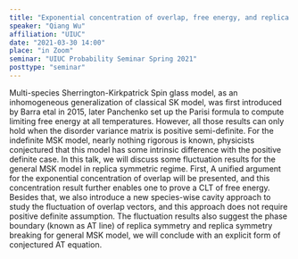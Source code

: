 ```yaml
---
title: "Exponential concentration of overlap, free energy, and replica symmetry breaking for inhomogeneous Sherrington-Kirkpatrick Spin glass "
speaker: "Qiang Wu"
affiliation: "UIUC"
date: "2021-03-30 14:00"
place: "in Zoom"
seminar: "UIUC Probability Seminar Spring 2021" 
posttype: "seminar"
---
```


Multi-species Sherrington-Kirkpatrick Spin glass model, as an inhomogeneous generalization of classical SK model,  was first introduced by Barra etal in 2015, later Panchenko set up the Parisi formula to compute limiting free energy at all temperatures. However, all those results can only hold when the disorder variance matrix is positive semi-definite. For the indefinite MSK model, nearly nothing rigorous is known, physicists conjectured that this model has some intrinsic difference with the positive definite case. In this talk, we will discuss some fluctuation results for the general MSK model in replica symmetric regime. First, A unified argument for the exponential concentration of overlap will be presented, and this concentration result further enables one to prove a CLT of free energy. Besides that, we also introduce a new species-wise cavity approach to study the fluctuation of overlap vectors, and this approach does not require positive definite assumption. The fluctuation results also suggest the phase boundary (known as AT line) of replica symmetry and replica symmetry breaking for general MSK model, we will conclude with an explicit form of conjectured AT equation. 
